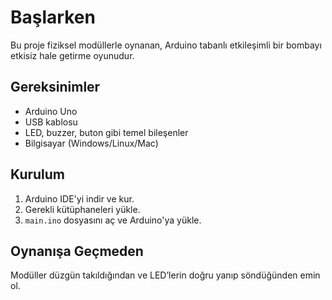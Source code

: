 # Başlarken

Bu proje fiziksel modüllerle oynanan, Arduino tabanlı etkileşimli bir bombayı etkisiz hale getirme oyunudur.

## Gereksinimler

- Arduino Uno
- USB kablosu
- LED, buzzer, buton gibi temel bileşenler
- Bilgisayar (Windows/Linux/Mac)

## Kurulum

1. Arduino IDE'yi indir ve kur.
2. Gerekli kütüphaneleri yükle.
3. `main.ino` dosyasını aç ve Arduino'ya yükle.

## Oynanışa Geçmeden

Modüller düzgün takıldığından ve LED’lerin doğru yanıp söndüğünden emin ol.

